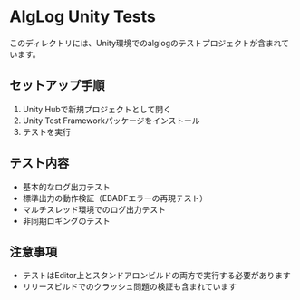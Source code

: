 # AlgLog Unity Tests

このディレクトリには、Unity環境でのalglogのテストプロジェクトが含まれています。

## セットアップ手順

1. Unity Hubで新規プロジェクトとして開く
2. Unity Test Frameworkパッケージをインストール
3. テストを実行

## テスト内容

- 基本的なログ出力テスト
- 標準出力の動作検証（EBADFエラーの再現テスト）
- マルチスレッド環境でのログ出力テスト
- 非同期ロギングのテスト

## 注意事項

- テストはEditor上とスタンドアロンビルドの両方で実行する必要があります
- リリースビルドでのクラッシュ問題の検証も含まれています

